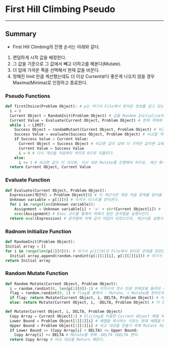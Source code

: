 # First Hill Climbing Pseudo
---
## Summary
- First Hill Climbing의 진행 순서는 아래와 같다.
1. 랜덤하게 시작 값을 배정한다.
2. 그 값을 기준으로 그 값에서 빼고 더하고를 해본다(Mutate).
3. 더 답에 가까운 쪽을 선택해서 현재 값을 바꾼다.
4. 정해진 limit 만큼 계산했는데도 더 이상 Current보다 좋은게 나오지 않을 경우 Maxima(Minima)로 인정하고 종료한다.

### Pseudo Functions
```python
def firstChoice(Problem Object): # p는 여기서 File에서 받아온 정보를 담고 있는 객체이다.
  i = 0
  Current Object = RandomInit(Problem Object) # 값을 Random Initialize하는 함수를 통해 현재 객체의 값을 랜덤 배정한다.
  Current Value = Evaluate(Current Object, Problem Object) # 현재 객체에 들어있는 배열의 값을 계산해주는 함수.
  while i < LIMIT:
    Success Object = randomMutant(Current Object, Problem Object) # 비교할 배열의 값들을 +DELTA 하거나 -DELTA하여 또 랜덤하게 만들어 준다.
    Success Value = evaluate(Success Object, Problem Object) # 비교할 객체에 들어있는 배열의 값을 계산해준다.
    if Success Value < Current Value:
      Current Object = Success Object # 비교한 값이 답에 더 가까운 값이면 교체한다.
      Current Value = Success Value
      i = 0 # 다시 계산을 처음부터 하므로 0으로 되돌린다.
    else:
      i += 1 # 비교한 값이 더 크다면, 다시 새로 Mutate를 진행해야 하므로, 계산 횟수만 증가시켜준다.
  return Current Object, Current Value
```

### Evaluate Function
```python
def Evaluate(Current Object, Problem Object):
  Expression(계산식) = Problem Object[0] # 이 계산식은 제일 처음 문제를 읽어올 때 이미 저장이 되어 있다.
  Unknown variable = p[1][0] # 미지수 리스트를 받아온다.
  for i in range(len(Unknown variable)):
    Assignment = Unknown variable[i] + '=' + str(Current Object[i]) # 각 리스트에 저장된 x1 = 30, x2 = 50, 이런 식으로 문자열을 만드는 코드이다.
    exec(Assignment) # Exec 코드를 통해서 위에서 받은 문자열을 실행시킨다.
  return eval(Expression) # 문자열에 의해 값이 대입이 되었으므로, 계산식을 실행시킨다.
```

### Radnom Initialize Function
```python
def RandomInit(Problem Object):
Initial array = []
for i in range(len(p[1][0])): # 여기서 p[1][0]은 File에서 읽어온 문제를 읽었던 P 객체의 배열 중 미지수 리스트(5개)이다.
  Initial array.append(random.randint(p[1][1][i], p[1][2][i])) # 여기서 p[1][1][i], p[1][2][i]는 각각 lower bound와 upper bound이다.
return Initial array
```

### Random Mutate Function
```python
def Random Mutate(Current Object, Problem Object):
  i = random.randint(0, len(p[1][0])-1) # 미지수의 갯수 만큼 반복문을 돌려야 하므로 쓴 코드.
  flag = random.randint(0, 1) # flag를 통해서 - Mutate, + Mutate를 정하도록 한다.
  if flag: return Mutate(Current Object, i, DELTA, Problem Object) # 여기서 DELTA는 변이 정도를 나타낸다.
  else: return Mutate(Current Object, i, -DELTA, Problem Object) # 이 문제에서는 0.01로 잡았다.
```

```python
def Mutate(Current Object, i, DELTA, Problem Object)
  Copy Array = Current Object[:] # Slicing을 이용한 Current Object 배열 복사. 
  Lower Bound = Problem Object[1][1][i] # 배열을 복사하는 이유는 원래 배열을 Mutate 할 수는 없기 때문이다.
  Upper Bound = Problem Object[1][2][i] # 비교 대상을 만들기 위해 Mutate 하는 것!
  if Lower Bound <= (Copy Array[i] + DELTA) <= Upper Bound:
    Copy Array[i] += DELTA # Mutate를 위해 -DELTA +DELTA 변이.
  return Copy Array # 비교 대상을 Return 해준다.
```
